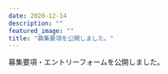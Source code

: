 ```yaml
---
date: 2020-12-14
description: ""
featured_image: ""
title: "募集要項を公開しました。"
---
```

募集要項・エントリーフォームを公開しました。